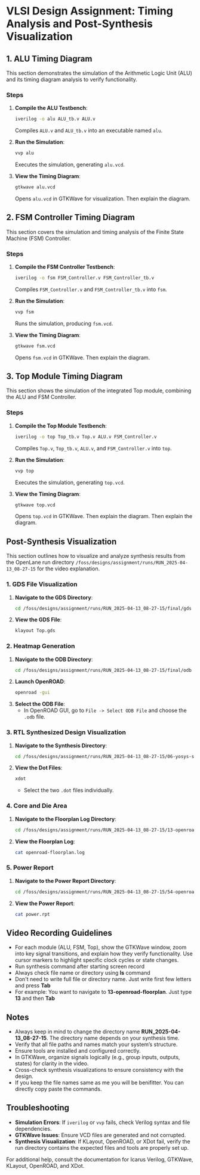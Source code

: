 # VLSI Design Assignment: Timing Analysis and Post-Synthesis Visualization

## 1. ALU Timing Diagram
This section demonstrates the simulation of the Arithmetic Logic Unit (ALU) and its timing diagram analysis to verify functionality.

### Steps
1. **Compile the ALU Testbench**:
   ```bash
   iverilog -o alu ALU_tb.v ALU.v
   ```
   Compiles `ALU.v` and `ALU_tb.v` into an executable named `alu`.

2. **Run the Simulation**:
   ```bash
   vvp alu
   ```
   Executes the simulation, generating `alu.vcd`.

3. **View the Timing Diagram**:
   ```bash
   gtkwave alu.vcd
   ```
   Opens `alu.vcd` in GTKWave for visualization. Then explain the diagram.

## 2. FSM Controller Timing Diagram
This section covers the simulation and timing analysis of the Finite State Machine (FSM) Controller.

### Steps
1. **Compile the FSM Controller Testbench**:
   ```bash
   iverilog -o fsm FSM_Controller.v FSM_Controller_tb.v
   ```
   Compiles `FSM_Controller.v` and `FSM_Controller_tb.v` into `fsm`.

2. **Run the Simulation**:
   ```bash
   vvp fsm
   ```
   Runs the simulation, producing `fsm.vcd`.

3. **View the Timing Diagram**:
   ```bash
   gtkwave fsm.vcd
   ```
   Opens `fsm.vcd` in GTKWave. Then explain the diagram.

## 3. Top Module Timing Diagram
This section shows the simulation of the integrated Top module, combining the ALU and FSM Controller.

### Steps
1. **Compile the Top Module Testbench**:
   ```bash
   iverilog -o top Top_tb.v Top.v ALU.v FSM_Controller.v
   ```
   Compiles `Top.v`, `Top_tb.v`, `ALU.v`, and `FSM_Controller.v` into `top`.

2. **Run the Simulation**:
   ```bash
   vvp top
   ```
   Executes the simulation, generating `top.vcd`.

3. **View the Timing Diagram**:
   ```bash
   gtkwave top.vcd
   ```
   Opens `top.vcd` in GTKWave. Then explain the diagram. Then explain the diagram.

## Post-Synthesis Visualization
This section outlines how to visualize and analyze synthesis results from the OpenLane run directory `/foss/designs/assignment/runs/RUN_2025-04-13_08-27-15` for the video explanation.

### 1. GDS File Visualization
1. **Navigate to the GDS Directory**:
   ```bash
   cd /foss/designs/assignment/runs/RUN_2025-04-13_08-27-15/final/gds
   ```
2. **View the GDS File**:
   ```bash
   klayout Top.gds
   ```

### 2. Heatmap Generation
1. **Navigate to the ODB Directory**:
   ```bash
   cd /foss/designs/assignment/runs/RUN_2025-04-13_08-27-15/final/odb
   ```
2. **Launch OpenROAD**:
   ```bash
   openroad -gui
   ```
3. **Select the ODB File**:
   - In OpenROAD GUI, go to `File -> Select ODB File` and choose the `.odb` file.
   
### 3. RTL Synthesized Design Visualization
1. **Navigate to the Synthesis Directory**:
   ```bash
   cd /foss/designs/assignment/runs/RUN_2025-04-13_08-27-15/06-yosys-synthesis
   ```
2. **View the Dot Files**:
   ```bash
   xdot
   ```
   - Select the two `.dot` files individually.

### 4. Core and Die Area
1. **Navigate to the Floorplan Log Directory**:
   ```bash
   cd /foss/designs/assignment/runs/RUN_2025-04-13_08-27-15/13-openroad-floorplan
   ```
2. **View the Floorplan Log**:
   ```bash
   cat openroad-floorplan.log
   ```
### 5. Power Report
1. **Navigate to the Power Report Directory**:
   ```bash
   cd /foss/designs/assignment/runs/RUN_2025-04-13_08-27-15/54-openroad-stapostpnr
   ```
2. **View the Power Report**:
   ```bash
   cat power.rpt
   ```

## Video Recording Guidelines
- For each module (ALU, FSM, Top), show the GTKWave window, zoom into key signal transitions, and explain how they verify functionality. Use cursor markers to highlight specific clock cycles or state changes.
- Run synthesis command after starting screen record
- Always check file name or directory using **ls** command
- Don't need to write full file or directory name. Just write first few letters and press **Tab**
- For example: You want to navigate to **13-openroad-floorplan**. Just type **13** and then **Tab**

## Notes
- Always keep in mind to change the directory name **RUN_2025-04-13_08-27-15**. The directory name depends on your synthesis time. 
- Verify that all file paths and names match your system’s structure.
- Ensure tools are installed and configured correctly.
- In GTKWave, organize signals logically (e.g., group inputs, outputs, states) for clarity in the video.
- Cross-check synthesis visualizations to ensure consistency with the design.
- If you keep  the file names same as me you will be benifitter. You can directly copy paste the commands.

## Troubleshooting
- **Simulation Errors**: If `iverilog` or `vvp` fails, check Verilog syntax and file dependencies.
- **GTKWave Issues**: Ensure VCD files are generated and not corrupted.
- **Synthesis Visualization**: If KLayout, OpenROAD, or XDot fail, verify the run directory contains the expected files and tools are properly set up.

For additional help, consult the documentation for Icarus Verilog, GTKWave, KLayout, OpenROAD, and XDot.
